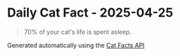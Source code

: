 # Daily Cat Fact - 2025-04-25

> 70% of your cat's life is spent asleep.

Generated automatically using the [Cat Facts API](https://catfact.ninja)
